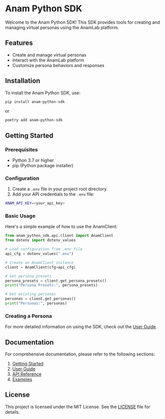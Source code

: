 # Anam Python SDK

Welcome to the Anam Python SDK! This SDK provides tools for creating and managing virtual personas using the AnamLab platform.

## Features

- Create and manage virtual personas
- Interact with the AnamLab platform
- Customize persona behaviors and responses

## Installation

To install the Anam Python SDK, use:

```bash
pip install anam-python-sdk
```

or

```bash
poetry add anam-python-sdk
```

## Getting Started

### Prerequisites

- Python 3.7 or higher
- pip (Python package installer)

### Configuration

1. Create a `.env` file in your project root directory.
2. Add your API credentials to the `.env` file:

```bash
ANAM_API_KEY=<your_api_key>
```

### Basic Usage
Here's a simple example of how to use the AnamClient:

```python
from anam_python_sdk.api.client import AnamClient
from dotenv import dotenv_values

# Load configuration from .env file
api_cfg = dotenv_values(".env")

# Create an AnamClient instance
client = AnamClient(cfg=api_cfg)

# Get persona presets
persona_presets = client.get_persona_presets()
print("Persona Presets:", persona_presets)

# Get existing personas
personas = client.get_personas()
print("Personas:", personas)
```

### Creating a Persona

For more detailed information on using the SDK, check out the [User Guide](docs/user-guide/creating-personas.md).

## Documentation

For comprehensive documentation, please refer to the following sections:

1. [Getting Started](docs/getting-started.md)
2. [User Guide](docs/user-guide/creating-personas.md)
3. [API Reference](docs/api-reference/model.md)
4. [Examples](docs/examples.md)

## License

This project is licensed under the MIT License. See the [LICENSE](LICENSE) file for details.